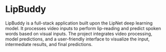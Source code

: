 # LipBuddy
LipBuddy is a full-stack application built upon the LipNet deep learning model. It processes video inputs to perform lip-reading and predict spoken words based on visual inputs. The project integrates video processing, model predictions, and a user-friendly interface to visualize the input, intermediate results, and final predictions.
